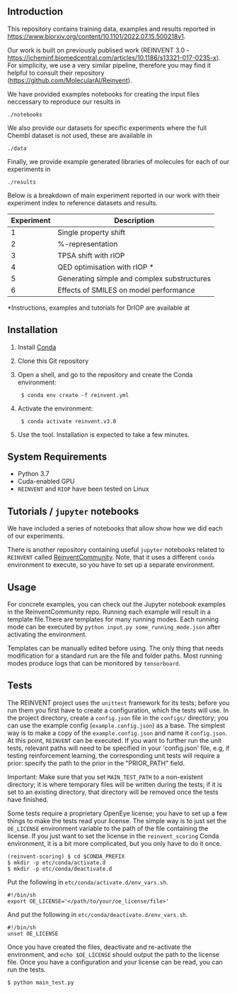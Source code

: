 
Introduction
-------------

This repository contains training data, examples and results reported in https://www.biorxiv.org/content/10.1101/2022.07.15.500218v1. 

Our work is built on previously publised work (REINVENT 3.0 - https://jcheminf.biomedcentral.com/articles/10.1186/s13321-017-0235-x). For simplicity, we use a very similar pipeline, therefore you may find it helpful to consult their repository (https://github.com/MolecularAI/Reinvent).


We have provided examples notebooks for creating the input files neccessary to reproduce our results in

```
./notebooks
```


We also provide our datasets for specific experiments where the full Chembl dataset is not used, these are available in 

```
./data
```


Finally, we provide example generated libraries of molecules for each of our experiments in 

```
./results
```

Below is a breakdown of main experiment reported in our work with their experiment index to reference datasets and results. 

| Experiment    | Description |
| -----------   | ----------- |
| 1             | Single property shift     |
| 2             | %-representation       |
| 3             | TPSA shift with rIOP       |
| 4             | QED optimisation with rIOP *      |
| 5             | Generating simple and complex substructures      |
| 6             | Effects of SMILES on model performance       |

*Instructions, examples and tutorials for DrIOP are available at 

Installation
-------------

1. Install [Conda](https://conda.io/projects/conda/en/latest/index.html)
2. Clone this Git repository
3. Open a shell, and go to the repository and create the Conda environment:
   
        $ conda env create -f reinvent.yml

4. Activate the environment:
   
        $ conda activate reinvent.v3.0

5. Use the tool.
Installation is expected to take a few minutes. 

     
System Requirements
-------------------

* Python 3.7
* Cuda-enabled GPU
* `REINVENT` and `RIOP` have been tested on Linux


Tutorials / `jupyter` notebooks
-----

We have included a series of notebooks that allow show how we did each of our experiments. 

There is another repository containing useful `jupyter` notebooks related to `REINVENT` 
called [ReinventCommunity](https://github.com/MolecularAI/ReinventCommunity). Note, that it uses a
different `conda` environment to execute, so you have to set up a separate environment.


Usage
-----

For concrete examples, you can check out the Jupyter notebook examples in the ReinventCommunity repo.
Running each example will result in a template file.There are templates for many running modes. 
Each running mode can be executed by `python input.py some_running_mode.json` after activating the environment.
    
   Templates can be manually edited before using. The only thing that needs modification for a standard run are the file 
   and folder paths. Most running modes produce logs that can be monitored by `tensorboard`.


Tests 
-----
The REINVENT project uses the `unittest` framework for its tests; before you run them you first have to create a 
configuration, which the tests will use. In the project directory, create a `config.json` file in the `configs/` directory; 
you can use the example config (`example.config.json`) as a base. The simplest way is to make a copy of the `example.config.json`
and name it `config.json`. At this point, `REINVENT` can be executed. If you want to further run the unit tests, relevant paths 
will need to be specified in your 'config.json' file, e.g, if testing reinforcement learning, the corresponding unit tests 
will require a prior: specify the path to the prior in the "PRIOR_PATH" field.

Important: Make sure that you set `MAIN_TEST_PATH` to a non-existent directory; it is where temporary files will be
written during the tests; if it is set to an existing directory, that directory will be removed once the tests have finished.

Some tests require a proprietary OpenEye license; you have to set up a few things to make the tests read your
license.  The simple way is to just set the `OE_LICENSE` environment variable to the path of the file containing the
license.  If you just want to set the license in the `reinvent_scoring` Conda environment, it is a bit more complicated,
but you only have to do it once.

```
(reinvent-scoring) $ cd $CONDA_PREFIX
$ mkdir -p etc/conda/activate.d
$ mkdir -p etc/conda/deactivate.d
```

Put the following in `etc/conda/activate.d/env_vars.sh`.

```
#!/bin/sh
export OE_LICENSE='</path/to/your/oe_license/file>'
```

And put the following in `etc/conda/deactivate.d/env_vars.sh`.

```
#!/bin/sh
unset OE_LICENSE
```

Once you have created the files, deactivate and re-activate the environment, and `echo $OE_LICENSE` should output the
path to the license file.
Once you have a configuration and your license can be read, you can run the tests.

```
$ python main_test.py
```
